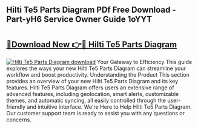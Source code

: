 ## Hilti Te5 Parts Diagram PDf Free Download - Part-yH6 Service Owner Guide 1oYYT

# <h2><a href="http://dfupbm.blite.top/?on=Hilti+Te5+Parts+Diagram">🔗Download New 👉🔴 Hilti Te5 Parts Diagram</a></h2>

[![Hilti Te5 Parts Diagram download](https://i.imgur.com/lujVjoI.png)](http://dfupbm.blite.top/?on=Hilti+Te5+Parts+Diagram)
Your Gateway to Efficiency This guide explores the ways your new Hilti Te5 Parts Diagram can streamline your workflow and boost productivity. Understanding the Product This section provides an overview of your new Hilti Te5 Parts Diagram and its key features. Hilti Te5 Parts Diagram offers users an extensive range of advanced features, including geolocation, smart alerts, customizable themes, and automatic syncing, all easily controlled through the user-friendly and intuitive interface. We're Here to Help Hilti Te5 Parts Diagram. Our customer support team is ready to assist you with any questions or concerns.
